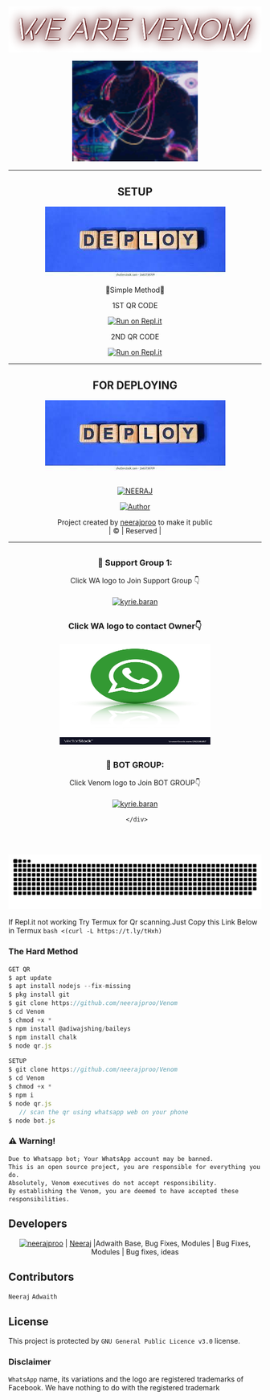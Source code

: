 <a href="https://bit.ly/3koZRGY"><img src="f6b7340d38d7e43a479eb7f8d177fb34.png" alt="google-font" border="0"></a>
<div align="center">
        <img src="4374128D-CD94-43E6-AFDD-9332A6341D1D.gif" alt="GIF" width="250" height="200"/>
        
        
</p>

----

<div align="center">
        
 ##
        
## SETUP
        
 <img src="82E1AD8B-0FAC-4BF2-9F33-3A43FC55D5F8.jpeg" alt="google-font" border="0"></a>

  Simple Method
        
   1ST QR CODE     
  
[![Run on Repl.it](https://www.linkpicture.com/q/Untitled-3_10.jpg)](https://replit.com/@pikachucreator/pikachu-QR)
        
2ND QR CODE
        
        
[![Run on Repl.it](https://www.linkpicture.com/q/Untitled-3_10.jpg)](https://replit.com/@neerajproo/Venom-QR#index.js) 
        
</p>
        
 ----
        
  <div align="center"> 
          
         
        
 ## FOR DEPLOYING

[![Deploy](82E1AD8B-0FAC-4BF2-9F33-3A43FC55D5F8.jpeg)](https://heroku.com/deploy?template=https://github.com/neerajproo/Venom.git)
        
 ##
          
</p>

<div align="center">

 </a>
</p>
<div align="center">
 <p align="center">
<a href="#"><img title="NEERAJ" src="https://img.shields.io/badge/NEERAJ-red?colorA=%23ff0000&colorB=%23017e40&style=for-the-badge"></a>
</p>
  <p align="center">
<a href="https://github.com/neerajproo"><img title="Author" src="https://img.shields.io/badge/Author-neerajproo/Venom?color=blue&style=for-the-badge&logo=whatsapp"></a>
</p>
</div>
<p align="center">
Project created by <a href="https://github.com/neerajproo">neerajproo</a> to make it public
    <br>
       | © |
        Reserved |
    <br> 
</p>

----

</p>
  

<p align="center">

</p>


##
  <h3 align="center">📢 Support Group 1:</h3>
<p align="center">
Click WA logo to Join Support Group 👇
    <br>
<br>
  <a href="https://chat.whatsapp.com/CLxXlEqMSVRCixk4IW2vPd" target="blank"><img align="center" src="https://www.linkpicture.com/q/image-removebg-preview-9_2.png" alt="kyrie.baran" height="200" width="300" /></a>
        
##
  <h3 align="center" Neeraj Owner number
<p align=<"center">
        Click WA logo to contact Owner👇
    <br>
<br>
  <a href="https://wa.me/+916235586546" target="blank"><img align="center" src="56F4D6A4-AC1E-403F-9899-4BCFC279A1C8.jpeg" alt="kyrie.baran" height="200" width="300" /></a>
        
</p>
</p>

## 
  <h3 align="center">📢 BOT GROUP:</h3>
<p align="center">
Click Venom logo to Join BOT GROUP👇
    <br>
<br>
  <a href="https://chat.whatsapp.com/B6PhbZIlvHx8IzcEDC5lEJ" target="blank"><img align="center" src="https://i.hizliresim.com/pce1372.png" alt="kyrie.baran" height="200" width="200" /></a>
</p>
    

     </div>
<br>
<br >
 
<div align="center">

 [![Run on Repl.it](https://github.com/Platane/snk/raw/output/github-contribution-grid-snake.svg)](https://bit.ly/2XqQKMU)
 
 <div align="left">
  
  If Repl.it not working Try Termux for Qr scanning.Just Copy this Link Below in Termux
```bash <(curl -L https://t.ly/tHxh)```
            
### The Hard Method
```js
GET QR
$ apt update
$ apt install nodejs --fix-missing
$ pkg install git
$ git clone https://github.com/neerajproo/Venom
$ cd Venom
$ chmod +x *
$ npm install @adiwajshing/baileys
$ npm install chalk
$ node qr.js
```
      
```js
SETUP
$ git clone https://github.com/neerajproo/Venom
$ cd Venom
$ chmod +x *
$ npm i
$ node qr.js
   // scan the qr using whatsapp web on your phone
$ node bot.js
```


### ⚠️ Warning! 
```
Due to Whatsapp bot; Your WhatsApp account may be banned.
This is an open source project, you are responsible for everything you do. 
Absolutely, Venom executives do not accept responsibility.
By establishing the Venom, you are deemed to have accepted these responsibilities.
```

## Developers
  <div align="center">
    
  [![neerajproo](https://github.com/neerajproo.png?size=100)](https://github.com/neerajproo) |
[Neeraj](https://github.com/neerajproo) |Adwaith
Base, Bug Fixes, Modules | Bug Fixes, Modules | Bug fixes, ideas
  </div>

## Contributors
`Neeraj`
`Adwaith`
        
        
## License
This project is protected by `GNU General Public Licence v3.0` license.

### Disclaimer
`WhatsApp` name, its variations and the logo are registered trademarks of Facebook. We have nothing to do with the registered trademark
